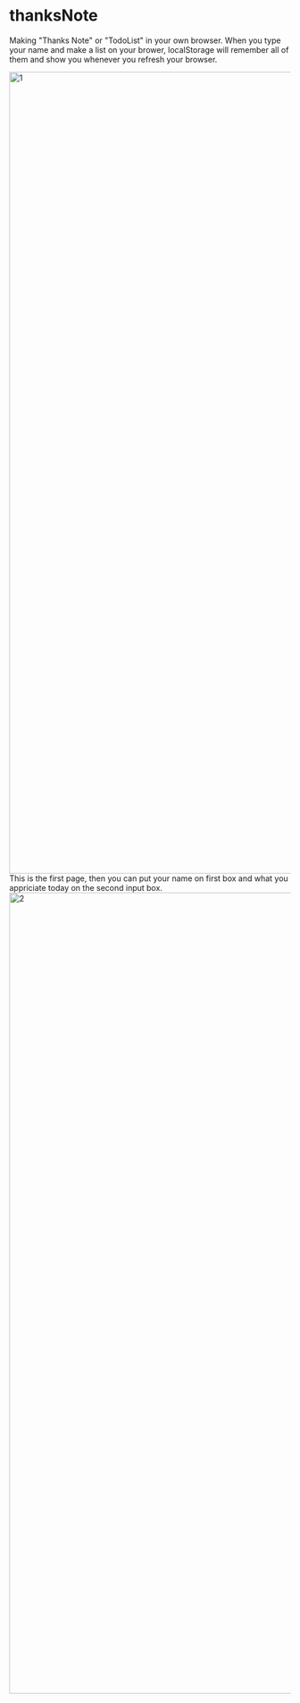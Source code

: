 # thanksNote

Making "Thanks Note" or "TodoList" in your own browser. 
When you type your name and make a list on your brower, localStorage will remember all of them and show you whenever you refresh your browser. 

<img width="1434" alt="1" src="https://user-images.githubusercontent.com/43777600/57578846-664e4000-74ce-11e9-8c28-6c50545d0dfa.png">
This is the first page, then you can put your name on first box and what you appriciate today on the second input box. 

<img width="1433" alt="2" src="https://user-images.githubusercontent.com/43777600/57578874-dfe62e00-74ce-11e9-8048-769d27802a04.png">
